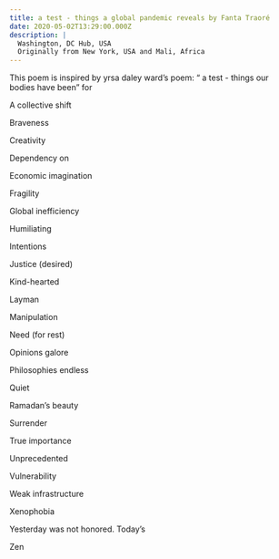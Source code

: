```yaml
---
title: a test - things a global pandemic reveals by Fanta Traoré
date: 2020-05-02T13:29:00.000Z
description: |
  Washington, DC Hub, USA
  Originally from New York, USA and Mali, Africa
---
```

This poem is inspired by yrsa daley ward’s poem: “ a test - things our bodies have been” for 



A collective shift

Braveness

Creativity

Dependency on

Economic imagination

Fragility

Global inefficiency

Humiliating

Intentions

Justice (desired)

Kind-hearted

Layman

Manipulation

Need (for rest)

Opinions galore

Philosophies endless

Quiet

Ramadan’s beauty

Surrender

True importance

Unprecedented

Vulnerability

Weak infrastructure

Xenophobia

Yesterday was not honored. Today’s

Zen